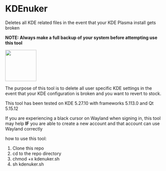 # KDEnuker
Deletes all KDE related files in the event that your KDE Plasma install gets broken

**NOTE: Always make a full backup of your system before attempting use this tool**

<img src="https://github.com/JackPala/KDEnuker/assets/2214871/01c6ca97-d970-45b6-8c78-3113fc42c0dc" width="100" height="100">

The purpose of this tool is to delete all user specific KDE settings in the event that your KDE configuration is broken and you want to revert to stock.

This tool has been tested on KDE 5.27.10 with frameworks 5.113.0 and Qt 5.15.12 

If you are experiencing a black cursor on Wayland when signing in, this tool may help **IF** you are able to create a new account and that account can use Wayland correctly

how to use this tool:

1. Clone this repo
2. cd to the repo directory
3. chmod +x kdenuker.sh
4. sh kdenuker.sh
